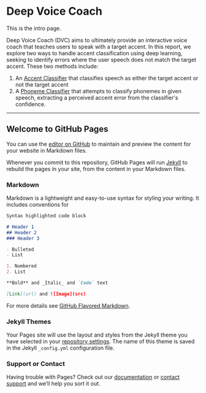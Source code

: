 # Deep Voice Coach

This is the intro page.

Deep Voice Coach (DVC) aims to ultimately provide an interactive voice coach that teaches users to speak with a target accent. In this report, we explore two ways to handle accent classification using deep learning, seeking to identify errors where the user speech does not match the target accent. These two methods include:
1. An [Accent Classifier](AccentClassifier.md) that classifies speech as either the target accent or not the target accent
2. A [Phoneme Classifier](PhonemeClassifier.md) that attempts to classify phonemes in given speech, extracting a perceived accent error from the classifier's confidence.

---

## Welcome to GitHub Pages

You can use the [editor on GitHub](https://github.com/caedonhsieh/DeepVoiceCoachReport/edit/gh-pages/index.md) to maintain and preview the content for your website in Markdown files.

Whenever you commit to this repository, GitHub Pages will run [Jekyll](https://jekyllrb.com/) to rebuild the pages in your site, from the content in your Markdown files.

### Markdown

Markdown is a lightweight and easy-to-use syntax for styling your writing. It includes conventions for

```markdown
Syntax highlighted code block

# Header 1
## Header 2
### Header 3

- Bulleted
- List

1. Numbered
2. List

**Bold** and _Italic_ and `Code` text

[Link](url) and ![Image](src)
```

For more details see [GitHub Flavored Markdown](https://guides.github.com/features/mastering-markdown/).

### Jekyll Themes

Your Pages site will use the layout and styles from the Jekyll theme you have selected in your [repository settings](https://github.com/caedonhsieh/DeepVoiceCoachReport/settings). The name of this theme is saved in the Jekyll `_config.yml` configuration file.

### Support or Contact

Having trouble with Pages? Check out our [documentation](https://docs.github.com/categories/github-pages-basics/) or [contact support](https://github.com/contact) and we’ll help you sort it out.
